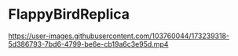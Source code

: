 # FlappyBirdReplica



https://user-images.githubusercontent.com/103760044/173239318-5d386793-7bd6-4799-be6e-cb19a6c3e95d.mp4

